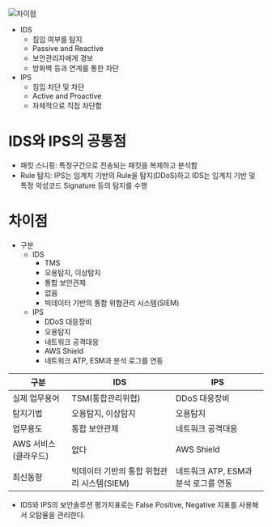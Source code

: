 ![차이점](https://t1.daumcdn.net/cfile/tistory/999FF04E5C51E74405)


* IDS
    * 침입 여부를 탐지
    * Passive and Reactive
    * 보안관리자에게 경보
    * 방화벽 등과 연계를 통한 차단
* IPS
    * 침입 차단 및 차단
    * Active and Proactive
    * 자체적으로 직접 차단함

# IDS와 IPS의 공통점

* 패킷 스니핑: 특정구간으로 전송되는 패킷을 복제하고 분석함
* Rule 탐지: IPS는 임계치 기반의 Rule을 탐지(DDoS)하고 IDS는 임계치 기반 및 특정 악성코드 Signature 등의 탐지를 수행

# 차이점

* 구분
    * IDS
        * TMS
        * 오용탐지, 이상탐지
        * 통합 보안관제
        * 없음
        * 빅데이터 기반의 통합 위협관리 시스템(SIEM)
    * IPS
        * DDoS 대응장비
        * 오용탐지
        * 네트워크 공격대응
        * AWS Shield
        * 네트워크 ATP, ESM과 분석 로그를 연동

| 구분 | IDS | IPS|
| --- | --- | ---|
| 실제 업무용어|TSM(통합관리위협) | DDoS 대응장비 |
| 탐지기법|오용탐지, 이상탐지 |오용탐지|
| 업무용도| 통합 보안관제 | 네트워크 공격대응|
| AWS 서비스(클라우드)| 없다 | AWS Shield|
| 최신동향| 빅데이터 기반의 통합 위협관리 시스템(SIEM)| 네트워크 ATP, ESM과 분석 로그를 연동|

* IDS와 IPS의 보안솔루션 평가지표로는 False Positive, Negative 지표를 사용해서 오탐율을 관리한다.